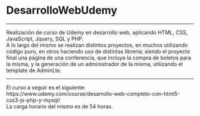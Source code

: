 # DesarrolloWebUdemy
<hr>
Realización de curso de Udemy en desarrollo web, aplicando HTML, CSS, JavaScript, Jquery, SQL y PHP.
<br>
A lo largo del mismo se realizan distintos proyectos, en muchos utilizando código puro, en otros haciendo uso de distintas libreria; siendo el proyecto final una página de una conferencia, que incluye la compra de boletos para la misma, y la generación de un administrador de la misma, utilizando el template de AdminLte.
<hr>
El curso a seguir es el siguiente: https://www.udemy.com/course/desarrollo-web-completo-con-html5-css3-js-php-y-mysql/
<br>
La carga horario del mismo es de 54 horas.
